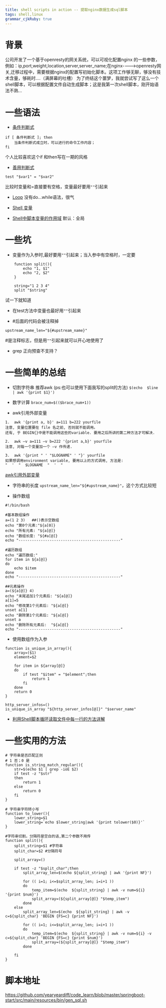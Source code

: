 ```yaml
---
title: shell scripts in action -- 提取nginx数据生成sql脚本
tags: shell,linux
grammar_cjkRuby: true
---
```


# 背景
公司开发了一个基于openresty的网关系统，可以可视化配置nginx 的一些参数，例如：ip,port,weight,location,server,server_name;在nginx---->openresty网关,迁移过程中，需要根据nginx的配置写初始化脚本。这项工作够无聊，够没有技术含量，够耗时....（满屏幕的吐槽）
为了终结这个噩梦，我就尝试写了这么一个shell脚本，可以根据配置文件自动生成脚本；这是我第一次shell脚本，刚开始语法不熟...

# 一些语法
- [条件判断式](http://cn.linux.vbird.org/linux_basic/0340bashshell-scripts_4.php)
```bash?linenums
if [ 条件判断式 ]; then
	当条件判断式成立时，可以进行的命令工作内容；
fi 
```
个人比较喜欢这个if 和then写在一期的风格

- [善用判断式](http://cn.linux.vbird.org/linux_basic/0340bashshell-scripts_3.php#test)

```bash?linenums
test "$var1" = "$var2"
```
比较时变量和=直接要有空格，变量最好要用`""`引起来

- [Loop](http://cn.linux.vbird.org/linux_basic/0340bashshell-scripts_5.php)
没有do...while语法，很气

- [Shell 变量](http://www.runoob.com/linux/linux-shell-variable.html)

- [Shell中脚本变量的作用域](https://blog.csdn.net/abc86319253/article/details/46341839)
默认：全局


# 一些坑
- 变量作为入参时,最好要用`""`引起来；当入参中有空格时，一定要

```	
	function split(){
		echo "1, $1"
		echo "2, $2"
	}
	
	string="1 2 3 4"
	split "$string"
```
试一下就知道

- 在test方法中变量也最好用`""`引起来

- #后面的代码会被注释掉

`upstream_name_len="${#upstream_name}"`

#是注释标志，但是用`""`引起来就可以开心地使用了

- grep 正向预查不支持？

# 一些简单的总结

- 切割字符串
推荐awk (ps:也可以使用下面我写的split的方法)
`$(echo  $line | awk '{print $1}')`

- 数字计算
`brace_num=$(($brace_num+1))`

- awk引用外部变量
```bash?linenums
1.  awk '{print a, b}' a=111 b=222 yourfile
注意, 变量位置要在 file 名之前, 否则就不能调用。
还有, 于 BEGIN{}中是不能调用这些的variable. 要用之后所讲的第二种方法才可解决.

2.  awk –v a=111 –v b=222 '{print a,b}' yourfile
注意, 对每一个变量加一个 –v 作传递.

3.  awk '{print " ' "$LOGNAME" ' "}' yourfile
如果想调用environment variable, 要用以上的方式调用, 方法是:
"  '  "  $LOGNAME  "  '  "
```
[awk引用外部变量](https://www.cnblogs.com/mydomain/archive/2012/09/24/2699467.html)

- 字符串的长度
`upstream_name_len="${#upstream_name}"`，这个方式比较短

- 操作数组
```
#!/bin/bash

#基本数组操作
a=(1 2 3)   ##()表示空数组
echo "第0个元素:"${a[0]}
echo "所有元素: "${a[@]}
echo "数组长度: "${#a[@]}
echo "----------------------------------------------"

#遍历数组
echo "遍历数组:"
for item in ${a[@]}
do
    echo $item
done
echo "----------------------------------------------"

##元素操作
a=(${a[@]} 4)
echo "末尾追加1个元素后: "${a[@]}
a[1]=5
echo "修改第1个元素后: "${a[@]}
unset a[1]
echo "删除第1个元素后: "${a[@]}
unset a
echo "删除所有元素后:  "${a[@]}
echo "----------------------------------------------"
```

- 使用数组作为入参

```bash?linenums
function is_unique_in_array(){
    array=($1) 
    element=$2

    for item in ${array[@]}
    do
        if test "$item" = "$element";then
            return 1
        fi
    done
    return 0
}

http_server_infos=()
is_unique_in_array "${http_server_infos[@]}" "$server_name"
```

- [利用Shell脚本循环读取文件中每一行的方法详解](https://www.jb51.net/article/122918.htm)



# 一些实用的方法

```bash?linenums
# 字符串是否匹配正则
# 1 否；0 是
function is_string_match_regular(){
	str=$(echo $1 | grep -ioE $2)
	if test -z "$str"
	then
		return 1
	else
		return 0
	fi
}

# 字符串字符转小写
function to_lower(){
	lower_string=$1
	lower_string=`echo $lower_string|awk '{print tolower($0)}'`
}

#字符串切割，分隔符是空白的话,第二个参数不用传
function split(){
    split_string=$1 #字符串
    split_char=$2 #分隔符号

    split_array=()

    if test -z "$split_char";then
        split_array_len=$(echo ${split_string} | awk '{print NF}')

        for (( i=1; i<=$split_array_len; i=i+1 ))
        do
            temp_item=$(echo  ${split_string} | awk -v num=${i} '{print $num}')
            split_array=(${split_array[@]} "$temp_item")
        done
    else
        split_array_len=$(echo  ${split_string} | awk -v c=${split_char} 'BEGIN {FS=c} {print NF}')

        for (( i=1; i<=$split_array_len; i=i+1 ))
        do
            temp_item=$(echo  ${split_string} | awk -v num=${i} -v c=${split_char} 'BEGIN {FS=c} {print $num}')
            split_array=(${split_array[@]} "$temp_item")
        done

    fi
}
```
# 脚本地址
https://github.com/yearyeardiff/code_learn/blob/master/springboot-start/src/main/resources/bin/gen_sql.sh
